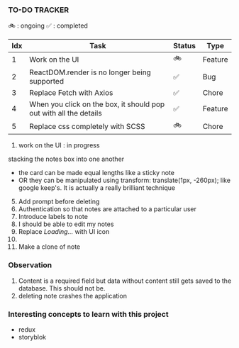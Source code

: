 ### TO-DO TRACKER

🚲 : ongoing
✅ : completed

| Idx | Task                     | Status      | Type |
| --- | ------------------------ | ----------- | ---- |
| 1   | Work on the UI           |  🚲         | Feature | 
| 2   | ReactDOM.render is no longer being supported | ✅  | Bug |             
| 3   | Replace Fetch with Axios | ✅ | Chore | 
| 4   | When you click on the box, it should pop out with all the details | ✅ | Feature |
| 5   | Replace css completely with SCSS | 🚲 | Chore |

1.  work on the UI : in progress
<!-- 2. add tests -->

stacking the notes box into one another

- the card can be made equal lengths like a sticky note
- OR they can be manipulated using transform: translate(1px, -260px); like google keep's.
  It is actually a really brilliant technique


5. Add prompt before deleting
6. Authentication so that notes are attached to a particular user
7. Introduce labels to note
8. I should be able to edit my notes
9. Replace *Loading...* with UI icon
10. 
11. Make a clone of note


<!-- handle close is actually not working yet -->

### Observation

1. Content is a required field but data without content still gets saved to the database. This should not be.
2. deleting note crashes the application


### Interesting concepts to learn with this project
- redux
- storyblok